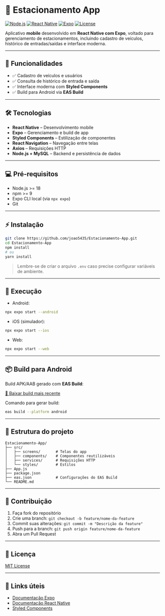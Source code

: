 
# 🚗 Estacionamento App

[![Node.js](https://img.shields.io/badge/Node.js-v18-green)](https://nodejs.org/) 
[![React Native](https://img.shields.io/badge/React%20Native-0.79.6-blue)](https://reactnative.dev/) 
[![Expo](https://img.shields.io/badge/Expo-54.0.17-purple)](https://expo.dev/) 
[![License](https://img.shields.io/badge/License-MIT-lightgrey)](LICENSE)

Aplicativo **mobile** desenvolvido em **React Native com Expo**, voltado para gerenciamento de estacionamentos, incluindo cadastro de veículos, histórico de entradas/saídas e interface moderna.

---

## 🎯 Funcionalidades

- ✅ Cadastro de veículos e usuários  
- ✅ Consulta de histórico de entrada e saída  
- ✅ Interface moderna com **Styled Components**  
- ✅ Build para Android via **EAS Build**  

---

## 🛠 Tecnologias

- **React Native** – Desenvolvimento mobile  
- **Expo** – Gerenciamento e build de app  
- **Styled Components** – Estilização de componentes  
- **React Navigation** – Navegação entre telas  
- **Axios** – Requisições HTTP  
- **Node.js + MySQL** – Backend e persistência de dados  

---

## 💻 Pré-requisitos

- Node.js >= 18  
- npm >= 9  
- Expo CLI local (via `npx expo`)  
- Git  

---

## ⚡ Instalação

```bash
git clone https://github.com/joao5435/Estacionamento-App.git
cd Estacionamento-App
npm install
# ou
yarn install
````

> Lembre-se de criar o arquivo `.env` caso precise configurar variáveis de ambiente.

---

## 🚀 Execução

* Android:

```bash
npx expo start --android
```

* iOS (simulador):

```bash
npx expo start --ios
```

* Web:

```bash
npx expo start --web
```

---

## 📦 Build para Android

Build APK/AAB gerado com **EAS Build**:

[🔗 Baixar build mais recente](https://expo.dev/artifacts/eas/ccNJCvsV93GwndR4n1zbio.aab)

Comando para gerar build:

```bash
eas build --platform android
```

---

## 📁 Estrutura do projeto

```
Estacionamento-App/
├── src/
│   ├── screens/       # Telas do app
│   ├── components/    # Componentes reutilizáveis
│   ├── services/      # Requisições HTTP
│   └── styles/        # Estilos
├── App.js
├── package.json
├── eas.json           # Configurações do EAS Build
└── README.md
```

---

## 🤝 Contribuição

1. Faça fork do repositório
2. Crie uma branch: `git checkout -b feature/nome-da-feature`
3. Commit suas alterações: `git commit -m "Descrição da feature"`
4. Push para a branch: `git push origin feature/nome-da-feature`
5. Abra um Pull Request

---

## 📝 Licença

[MIT License](LICENSE)

---

## 🔗 Links úteis

* [Documentação Expo](https://docs.expo.dev/)
* [Documentação React Native](https://reactnative.dev/docs/getting-started)
* [Styled Components](https://styled-components.com/docs)
